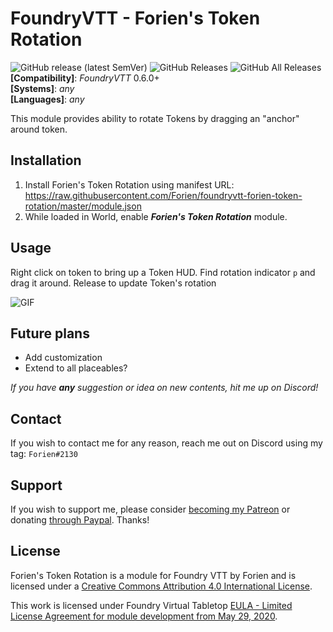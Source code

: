 # FoundryVTT - Forien's Token Rotation
![GitHub release (latest SemVer)](https://img.shields.io/github/v/release/forien/foundryvtt-forien-token-rotation?style=for-the-badge) 
![GitHub Releases](https://img.shields.io/github/downloads/Forien/foundryvtt-forien-token-rotation/latest/total?style=for-the-badge) 
![GitHub All Releases](https://img.shields.io/github/downloads/Forien/foundryvtt-forien-token-rotation/total?style=for-the-badge&label=Downloads+total)  
**[Compatibility]**: *FoundryVTT* 0.6.0+  
**[Systems]**: *any*  
**[Languages]**: *any*  

This module provides ability to rotate Tokens by dragging an "anchor" around token.

## Installation

1. Install Forien's Token Rotation using manifest URL: https://raw.githubusercontent.com/Forien/foundryvtt-forien-token-rotation/master/module.json
2. While loaded in World, enable **_Forien's Token Rotation_** module.

## Usage
Right click on token to bring up a Token HUD. Find rotation indicator `p` and drag it around. Release to update Token's rotation
  
![GIF](https://i.gyazo.com/61d05e550b167d3359180602cbbf2d5d.gif)

## Future plans

* Add customization
* Extend to all placeables?

*If you have **any** suggestion or idea on new contents, hit me up on Discord!*

## Contact

If you wish to contact me for any reason, reach me out on Discord using my tag: `Forien#2130`

## Support

If you wish to support me, please consider [becoming my Patreon](https://www.patreon.com/forien) or donating [through Paypal](https://www.paypal.com/cgi-bin/webscr?cmd=_s-xclick&hosted_button_id=6P2RRX7HVEMV2&source=url). Thanks!

## License

Forien's Token Rotation is a module for Foundry VTT by Forien and is licensed under a [Creative Commons Attribution 4.0 International License](http://creativecommons.org/licenses/by/4.0/).

This work is licensed under Foundry Virtual Tabletop [EULA - Limited License Agreement for module development from May 29, 2020](https://foundryvtt.com/article/license/).
